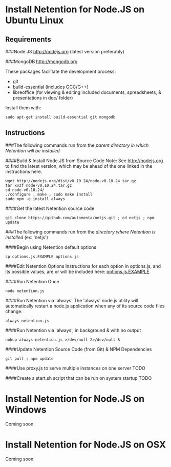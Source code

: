 Install Netention for Node.JS on Ubuntu Linux
=============================================

Requirements
------------

###Node.JS
http://nodejs.org (latest version preferably)

###MongoDB
http://mongodb.org

These packages facilitate the development process:
*   git
*   build-essential (includes GCC/G++)
*   libreoffice (for viewing & editing included documents, spreadsheets, & presentations in doc/ folder)

Install them with:
```
sudo apt-get install build-essential git mongodb
```

Instructions
------------

###The following commands run from the *parent directory in which Netention will be installed*

####Build & Install Node.JS from Source Code
Note: See http://nodejs.org to find the latest version, which may be ahead of the one linked in the instructions here.
```
wget http://nodejs.org/dist/v0.10.24/node-v0.10.24.tar.gz
tar xvzf node-v0.10.24.tar.gz 
cd node-v0.10.24/
./configure ; make ; sudo make install
sudo npm -g install always
```

####Get the latest Netention source code
```
git clone https://github.com/automenta/netjs.git ; cd netjs ; npm update
```

###The following commands run from the *directory where Netention is installed* (ex: 'netjs')

####Begin using Netention default options
```
cp options.js.EXAMPLE options.js

```


####Edit Netention Options
Instructions for each option in options.js, and its possible values, are or will be included here:
[options.js.EXAMPLE](https://github.com/automenta/netjs/blob/master/options.js.EXAMPLE)


####Run Netention Once
```
node netention.js
```

####Run Netention via 'always'
The 'always' node.js utility will automatically restart a node.js application when any of its source code files change.
```
always netention.js
```

####Run Netention via 'always', in background & with no output
```
nohup always netention.js >/dev/null 2>/dev/null &
```

####Update Netention Source Code (from Git) & NPM Dependencies
```
git pull ; npm update
```

####Use proxy.js to serve multiple instances on one server
TODO

####Create a start.sh script that can be run on system startup
TODO


Install Netention for Node.JS on Windows
========================================
Coming soon.



Install Netention for Node.JS on OSX
========================================
Coming soon.

